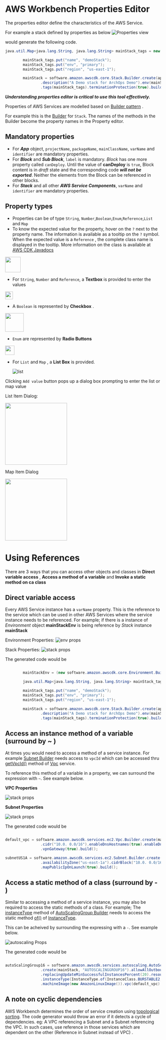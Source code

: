 

# AWS Workbench Properties Editor

The properties editor define the characteristics of the AWS Service. 

For example a stack defined by properties as below 
![Properties view](../images/getting-started-images/propertiesView.png)

would generate the following code. 

```java
java.util.Map<java.lang.String, java.lang.String> mainStack_tags = new java.util.HashMap<java.lang.String, java.lang.String>();

		mainStack_tags.put("name", "demoStack");
		mainStack_tags.put("env", "primary");
		mainStack_tags.put("region", "us-east-1");

		mainStack = software.amazon.awscdk.core.Stack.Builder.create(app1, "MAINSTACK")
				.description("A Demo stack for ArchOps Demo").env(mainStackEnv).stackName("mainStack")
				.tags(mainStack_tags).terminationProtection(true).build();

```

***Understanding properties editor is critical to use this tool effectively.***


Properties of AWS Services are modelled based on [Builder pattern](https://en.wikipedia.org/wiki/Builder_pattern) . 

For example this is the [Builder](https://docs.aws.amazon.com/cdk/api/latest/java/software/amazon/awscdk/core/Stack.Builder.html) for ```Stack```. The names of the methods in the Builder become the property names in the Property editor. 


## Mandatory properties 

- For ***App*** object, ```projectName```, ```packageName```, ```mainClassName```, ```varName``` and ```identifier``` are mandatory properties.
- For ***Block*** and ***Sub Block***, ```label``` is mandatory. *Block* has one more property called ```canDeploy```. Until the value of **canDeploy** is ```true```, Block content is in *draft* state and the corresponding code ***will not be exported***. Neither the elements from the Block can be referenced in other blocks. 
- For ***Stack*** and all other ***AWS Service Components***, ```varName``` and ```identifier``` are mandatory properties.

## Property types
- Properties can be of type ```String```, ```Number```,```Boolean```,```Enum```,```Reference```,```List``` and ```Map``` 
- To know the expected value for the property, hover on the ```?``` next to the property name. The information is available as a tooltip on the ```?``` symbol. When the expected value is a ```Reference``` , the complete class name is displayed in the tooltip. More information on the class is available at [AWS CDK Javadocs](https://docs.aws.amazon.com/cdk/api/latest/java/index.html)

<img src="../images/getting-started-images/tooltip.png" height="50"/>

  
- For ```String```, ```Number``` and ```Reference```, a **Textbox** is provided to enter the values

<img src="../images/getting-started-images/textbox.png" height="25"/>
  

- A ```Boolean``` is represented by **Checkbox**  . 

<img src="../images/getting-started-images/checkbox.png" height="60"/>
   

- ```Enum``` are represented by **Radio Buttons**

<img src="../images/getting-started-images/radiobutton.png" height="30"/>

  
- For ```List``` and ```Map``` , a **List Box** is provided.

    ![list](../images/getting-started-images/map.png)

Clicking ```Add value``` button pops up a dialog box prompting to enter the list or map value 

List Item Dialog:

<img src="../images/getting-started-images/listDialog.png" height="200"/>
   

Map Item Dialog

<img src="../images/getting-started-images/mapDialog.png" height="200"/>
   

# Using References

There are 3 ways that you can access other objects and classes in **Direct variable access** , **Access a method of a variable** and **Invoke a static method on ca class**

## Direct variable access

Every AWS Service instance has a ```varName``` property. This is the reference to the service which can be used in other AWS Services where the service instance needs to be referenced. For example; if there is a instance of *Environment* object **mainStackEnv** is being reference by *Stack* instance **mainStack** 

Environment Properties:
    ![env props](../images/getting-started-images/envProps.png)

Stack Properties: 
    ![stack props](../images/getting-started-images/stackProps.png)

The generated code would be 

```java

        mainStackEnv = (new software.amazon.awscdk.core.Environment.Builder()).region("us-east-1").build();

		java.util.Map<java.lang.String, java.lang.String> mainStack_tags = new java.util.HashMap<java.lang.String, java.lang.String>();

		mainStack_tags.put("name", "demoStack");
		mainStack_tags.put("env", "primary");
		mainStack_tags.put("region", "us-east-1");

		mainStack = software.amazon.awscdk.core.Stack.Builder.create(app1, "MAINSTACK")
				.description("A Demo stack for ArchOps Demo").env(mainStackEnv).stackName("mainStack")
				.tags(mainStack_tags).terminationProtection(true).build();
```
## Access an instance method of a variable (surround by ~ )

At times you would need to access a method of a service instance. For example [Subnet Builder](https://docs.aws.amazon.com/cdk/api/latest/java/software/amazon/awscdk/services/ec2/Subnet.Builder.html) needs access to ```vpcId``` which can be accessed thru [getVpcId()](https://docs.aws.amazon.com/cdk/api/latest/java/software/amazon/awscdk/services/ec2/Vpc.html#getVpcId--) method of [Vpc](https://docs.aws.amazon.com/cdk/api/latest/java/software/amazon/awscdk/services/ec2/Vpc.html) service. 

To reference this method of a variable in a property, we can surround the expression with ```~```. See example below. 

**VPC Properties**

![stack props](../images/getting-started-images/vpcProps.png)

**Subnet Properties**

![stack props](../images/getting-started-images/subnetProps.png)

The generated code would be 

```java

default_vpc = software.amazon.awscdk.services.ec2.Vpc.Builder.create(mainStack, "DEFAULT_VPC")
				.cidr("10.0. 0.0/16").enableDnsHostnames(true).enableDnsSupport(true).maxAzs(2).natGateways(1)
				.vpnGateway(true).build();

subnetUS1A = software.amazon.awscdk.services.ec2.Subnet.Builder.create(mainStack, "SUBNETUS1A")
				.availabilityZone("us-east-1a").cidrBlock("10.0. 0.0/16").vpcId(default_vpc.getVpcId())
				.mapPublicIpOnLaunch(true).build();

```


## Access a static method of a class (surround by - )

Similar to accessing a method of a service instance, you may also be required to access the static methods of a class. For example; The [instanceType](https://docs.aws.amazon.com/cdk/api/latest/java/software/amazon/awscdk/services/autoscaling/AutoScalingGroup.Builder.html#instanceType-software.amazon.awscdk.services.ec2.InstanceType-) method of [AutoScalingGroup Builder](https://docs.aws.amazon.com/cdk/api/latest/java/software/amazon/awscdk/services/autoscaling/AutoScalingGroup.Builder.html) needs to access the static method [of()](https://docs.aws.amazon.com/cdk/api/latest/java/software/amazon/awscdk/services/ec2/InstanceType.html#of-software.amazon.awscdk.services.ec2.InstanceClass-software.amazon.awscdk.services.ec2.InstanceSize-) of [InstanceType](https://docs.aws.amazon.com/cdk/api/latest/java/software/amazon/awscdk/services/ec2/InstanceType.html). 

This can be acheived by surrounding the expressing with a ```-```. See example below. 

![autoscaling Props](../images/getting-started-images/autoScalingProps.png)

The generated code would be 

```java

autoScalingGroup16 = software.amazon.awscdk.services.autoscaling.AutoScalingGroup.Builder
				.create(mainStack, "AUTOSCALINGGROUP16").allowAllOutbound(true).maxCapacity(2)
				.replacingUpdateMinSuccessfulInstancesPercent(20).resourceSignalCount(4)
				.instanceType(InstanceType.of(InstanceClass.BURSTABLE2, InstanceSize.MEDIUM))
				.machineImage(new AmazonLinuxImage()).vpc(default_vpc).build();

```

## A note on cyclic dependencies

AWS Workbench determines the order of service creation using [topological sorting](https://en.wikipedia.org/wiki/Topological_sorting). The code generator would throw an error if it detects a cycle of dependencies. eg: A VPC referencing a Subnet and a Subnet referencing the VPC. In such cases, use reference in those services which are dependent on the other (Reference in Subnet instead of VPC) .  





